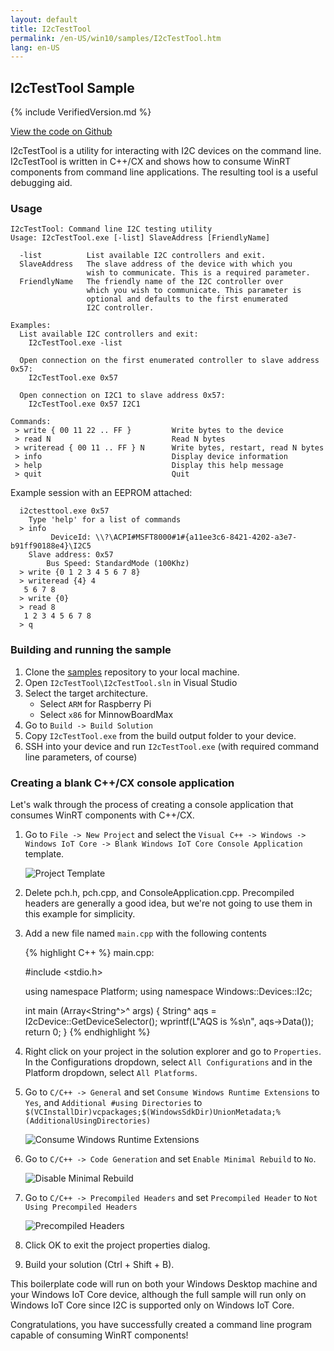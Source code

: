 ```yaml
---
layout: default
title: I2cTestTool
permalink: /en-US/win10/samples/I2cTestTool.htm
lang: en-US
---
```


## I2cTestTool Sample

{% include VerifiedVersion.md %}

[View the code on Github](https://github.com/ms-iot/samples/blob/develop/I2cTestTool/main.cpp)

I2cTestTool is a utility for interacting with I2C devices on the command
line. I2cTestTool is written in C++/CX and shows how to consume WinRT components
from command line applications. The resulting tool is a useful debugging aid.

### Usage

    I2cTestTool: Command line I2C testing utility
    Usage: I2cTestTool.exe [-list] SlaveAddress [FriendlyName]

      -list          List available I2C controllers and exit.
      SlaveAddress   The slave address of the device with which you
                     wish to communicate. This is a required parameter.
      FriendlyName   The friendly name of the I2C controller over
                     which you wish to communicate. This parameter is
                     optional and defaults to the first enumerated
                     I2C controller.

    Examples:
      List available I2C controllers and exit:
        I2cTestTool.exe -list

      Open connection on the first enumerated controller to slave address 0x57:
        I2cTestTool.exe 0x57

      Open connection on I2C1 to slave address 0x57:
        I2cTestTool.exe 0x57 I2C1
         
    Commands:
     > write { 00 11 22 .. FF }         Write bytes to the device
     > read N                           Read N bytes
     > writeread { 00 11 .. FF } N      Write bytes, restart, read N bytes
     > info                             Display device information
     > help                             Display this help message
     > quit                             Quit            
                      
Example session with an EEPROM attached:

      i2ctesttool.exe 0x57
        Type 'help' for a list of commands
      > info
             DeviceId: \\?\ACPI#MSFT8000#1#{a11ee3c6-8421-4202-a3e7-b91ff90188e4}\I2C5
        Slave address: 0x57
            Bus Speed: StandardMode (100Khz)
      > write {0 1 2 3 4 5 6 7 8}
      > writeread {4} 4
       5 6 7 8
      > write {0}
      > read 8
       1 2 3 4 5 6 7 8
      > q

### Building and running the sample

1. Clone the [samples](https://github.com/ms-iot/samples)
   repository to your local machine. 
1. Open `I2cTestTool\I2cTestTool.sln` in Visual Studio
1. Select the target architecture.
   - Select `ARM` for Raspberry Pi
   - Select `x86` for MinnowBoardMax
1. Go to `Build -> Build Solution`
1. Copy `I2cTestTool.exe` from the build output folder to your device.
1. SSH into your device and run `I2cTestTool.exe` (with required command
   line parameters, of course)

### Creating a blank C++/CX console application 

Let's walk through the process of creating a console application that
consumes WinRT components with C++/CX.

1. Go to `File -> New Project` and select the 
   `Visual C++ -> Windows -> Windows IoT Core -> Blank Windows IoT Core Console Application`
   template.
   
   ![Project Template]({{site.baseurl}}/Resources/images/I2cTestTool/NewBlankConsoleApp.png)
   
1. Delete pch.h, pch.cpp, and ConsoleApplication.cpp. Precompiled headers are
   generally a good idea, but we're not going to use them in this example
   for simplicity.
1. Add a new file named `main.cpp` with the following contents

   {% highlight C++ %}
   main.cpp:
   
   #include <stdio.h>
    
   using namespace Platform;
   using namespace Windows::Devices::I2c;
    
   int main (Array<String^>^ args)
   {
       String^ aqs = I2cDevice::GetDeviceSelector();
       wprintf(L"AQS is %s\n", aqs->Data());
       return 0;
   }
   {% endhighlight %}
    
1. Right click on your project in the solution explorer and go to `Properties`.
   In the Configurations dropdown, select `All Configurations` and in the Platform
   dropdown, select `All Platforms`.
1. Go to `C/C++ -> General` and set `Consume Windows Runtime Extensions` to `Yes`, and
   `Additional #using Directories` to `$(VCInstallDir)vcpackages;$(WindowsSdkDir)UnionMetadata;%(AdditionalUsingDirectories)`

   ![Consume Windows Runtime Extensions]({{site.baseurl}}/Resources/images/I2cTestTool/ConsumeWinRT.png)
    
1. Go to `C/C++ -> Code Generation` and set `Enable Minimal Rebuild` to `No`.

   ![Disable Minimal Rebuild]({{site.baseurl}}/Resources/images/I2cTestTool/EnableMinimalRebuild.png)

1. Go to `C/C++ -> Precompiled Headers` and set `Precompiled Header` to `Not Using Precompiled Headers`

   ![Precompiled Headers]({{site.baseurl}}/Resources/images/I2cTestTool/PrecompiledHeaders.png)

1. Click OK to exit the project properties dialog.
1. Build your solution (Ctrl + Shift + B).

This boilerplate code will run on both your Windows Desktop machine and your
Windows IoT Core device, although the full sample will run only on Windows IoT
Core since I2C is supported only on Windows IoT Core.

Congratulations, you have successfully created a command line program capable
of consuming WinRT components!

